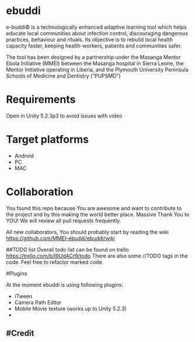 # ebuddi

e-buddi© is a technologically enhanced adaptive learning tool which helps educate local communities about infection control, discouraging dangerous practices, behaviour and rituals. Its objective is to rebuild local health capacity faster, keeping health-workers, patients and communities safer.

The tool has been designed by a partnership under the Masanga Mentor Ebola Initiative (MMEI) between the Masanga hospital in Sierra Leone, the Mentor Initiative operating in Liberia, and the Plymouth University Peninsula Schools of Medicine and Dentistry (“PUPSMD”)


# Requirements

Open in Unity 5.2.3p3 to avoid issues with video

# Target platforms

* Android
* PC
* MAC

# Collaboration
You found this repo because You are awesome and want to contribute to the project and by this making the world better place. Massive Thank You to YOU! We will review all pull requests frequently.

All new collaborators, You should probably start by reading the wiki https://github.com/MMEI-ebuddi/ebuddi/wiki

##TODO list
Overall todo list can be found on trello https://trello.com/b/I9UdACr9/todo
There are also some //TODO tags in the code. Feel free to refactor marked code.


#Plugins

At the moment ebuddi is using following plugins:

 * iTween
 * Camera Path Editor
 * Mobile Movie texture (works up to Unity 5.2.3)
 * 

#Credit
----
